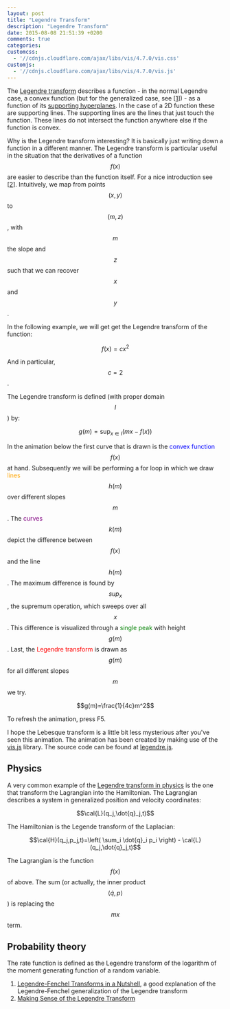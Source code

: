 ```yaml
---
layout: post
title: "Legendre Transform"
description: "Legendre Transform"
date: 2015-08-08 21:51:39 +0200
comments: true
categories:
customcss:
  - '//cdnjs.cloudflare.com/ajax/libs/vis/4.7.0/vis.css'
customjs:
  - '//cdnjs.cloudflare.com/ajax/libs/vis/4.7.0/vis.js'
---
```


The [Legendre transform](https://en.wikipedia.org/wiki/Legendre_transformation) describes a function - in the normal
Legendre case, a convex function (but for the generalized case, see [[1]]) - as a function of its
[supporting hyperplanes](https://en.wikipedia.org/wiki/Supporting_hyperplane). In the case of a 2D function these are
supporting lines. The supporting lines are the lines that just touch the function. These lines do not intersect the
function anywhere else if the function is convex.

Why is the Legendre transform interesting? It is basically just writing down a function in a different manner. The
Legendre transform is particular useful in the situation that the derivatives of a function $$f(x)$$ are easier to
describe than the function itself. For a nice introduction see [[2]]. Intuitively, we map from points $$(x,y)$$ to
$$(m,z)$$, with $$m$$ the slope and $$z$$ such that we can recover $$x$$ and $$y$$.

In the following example, we will get get the Legendre transform of the function:

$$f(x)=c x^2$$

And in particular, $$c=2$$.

The Legendre transform is defined (with proper domain $$I$$) by:

$$g(m)=\sup_{x \in I}(mx - f(x))$$

In the animation below the first curve that is drawn is the <font color='blue'>convex function</font> $$f(x)$$ at hand.
Subsequently we will be performing a for loop in which we draw <font color='orange'>lines</font> $$h(m)$$ over different slopes $$m$$.
The <font color='purple'>curves</font> $$k(m)$$ depict the
difference between $$f(x)$$ and the line $$h(m)$$.
The maximum difference is found by $$sup_x$$, the supremum operation, which sweeps over all $$x$$.
This difference is visualized through a <font color='green'>single peak</font> with height $$g(m)$$.
Last, the <font color='red'>Legendre transform</font> is drawn as $$g(m)$$ for all different slopes $$m$$ we try.

$$g(m)=\frac{1}{4c}m^2$$

To refresh the animation, press F5.

<div id="visualization"></div>

I hope the Lebesque transform is a little bit less mysterious after you've seen this animation. The animation has been
created by making use of the [vis.js](http://visjs.org/) library. The source code can be found at [legendre.js](/javascripts/legendre.js).

## Physics

A very common example of the [Legendre transform in physics](https://www.wikiwand.com/en/Hamiltonian_mechanics#/Mathematical_formalism) is the one that transform the Lagrangian into the Hamiltonian. The Lagrangian describes a system in generalized position and velocity
coordinates:

$$\cal{L}(q_j,\dot{q}_j,t)$$

The Hamiltonian is the Legende transform of the Laplacian:

$$\cal{H}(q_j,p_j,t)=\left( \sum_i \dot{q}_i p_i \right) - \cal{L}(q_j,\dot{q}_j,t)$$

The Lagrangian is the function $$f(x)$$ of above. The sum (or actually, the inner product $$\left<\dot{q},p\right>$$) is replacing the
$$mx$$ term.

## Probability theory

The rate function is defined as the Legendre transform of the logarithm of the moment generating function of a random
variable.


1. [Legendre-Fenchel Transforms in a Nutshell][1], a good explanation of the Legendre-Fenchel generalization of the Legendre transform
2. [Making Sense of the Legendre Transform][2]

[1]: http://odessa.phy.sdsmt.edu/~andre/PHYS743/lfth2.pdf "Legendre-Fenchel Transforms in a Nutshell (2005) Touchette"
[2]: http://users.df.uba.ar/ariel/materias/FT3_2011_2C/Extra/LegendreTransform.pdf "Making Sense of the Legendre Transform"
<script type="text/javascript" src="/javascripts/legendre.js">

